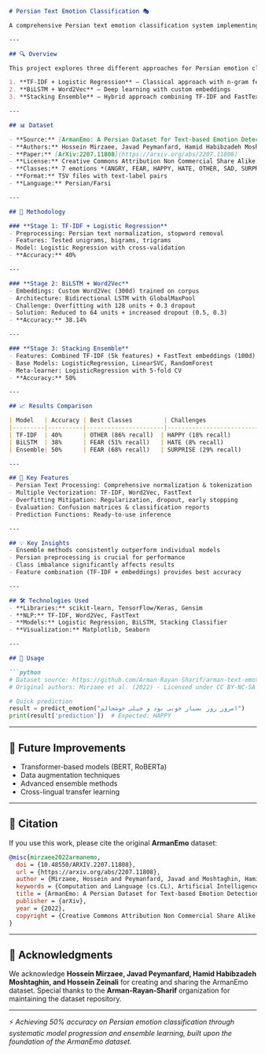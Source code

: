 
````markdown
# Persian Text Emotion Classification 🎭

A comprehensive Persian text emotion classification system implementing multiple machine learning approaches for the **ArmanEmo** dataset.

---

## 🔍 Overview

This project explores three different approaches for Persian emotion classification, progressing from traditional ML to deep learning and ensemble methods:

1. **TF-IDF + Logistic Regression** – Classical approach with n-gram features  
2. **BiLSTM + Word2Vec** – Deep learning with custom embeddings  
3. **Stacking Ensemble** – Hybrid approach combining TF-IDF and FastText  

---

## 📊 Dataset

- **Source:** [ArmanEmo: A Persian Dataset for Text-based Emotion Detection](https://github.com/Arman-Rayan-Sharif/arman-text-emotion)  
- **Authors:** Hossein Mirzaee, Javad Peymanfard, Hamid Habibzadeh Moshtaghin, Hossein Zeinali  
- **Paper:** [ArXiv:2207.11808](https://arxiv.org/abs/2207.11808)  
- **License:** Creative Commons Attribution Non Commercial Share Alike 4.0 International  
- **Classes:** 7 emotions *(ANGRY, FEAR, HAPPY, HATE, OTHER, SAD, SURPRISE)*  
- **Format:** TSV files with text-label pairs  
- **Language:** Persian/Farsi  

---

## 🚀 Methodology

### **Stage 1: TF-IDF + Logistic Regression**
- Preprocessing: Persian text normalization, stopword removal  
- Features: Tested unigrams, bigrams, trigrams  
- Model: Logistic Regression with cross-validation  
- **Accuracy:** 40%  

---

### **Stage 2: BiLSTM + Word2Vec**
- Embeddings: Custom Word2Vec (300d) trained on corpus  
- Architecture: Bidirectional LSTM with GlobalMaxPool  
- Challenge: Overfitting with 128 units + 0.3 dropout  
- Solution: Reduced to 64 units + increased dropout (0.5, 0.3)  
- **Accuracy:** 38.14%  

---

### **Stage 3: Stacking Ensemble**
- Features: Combined TF-IDF (5k features) + FastText embeddings (100d)  
- Base Models: LogisticRegression, LinearSVC, RandomForest  
- Meta-learner: LogisticRegression with 5-fold CV  
- **Accuracy:** 50%  

---

## 📈 Results Comparison

| Model   | Accuracy | Best Classes         | Challenges                |
|---------|----------|----------------------|---------------------------|
| TF-IDF  | 40%      | OTHER (86% recall)  | HAPPY (18% recall)        |
| BiLSTM  | 38%      | FEAR (51% recall)   | HATE (8% recall)          |
| Ensemble| 50%      | FEAR (68% recall)   | SURPRISE (29% recall)     |

---

## 🔧 Key Features
- Persian Text Processing: Comprehensive normalization & tokenization  
- Multiple Vectorization: TF-IDF, Word2Vec, FastText  
- Overfitting Mitigation: Regularization, dropout, early stopping  
- Evaluation: Confusion matrices & classification reports  
- Prediction Functions: Ready-to-use inference  

---

## 💡 Key Insights
- Ensemble methods consistently outperform individual models  
- Persian preprocessing is crucial for performance  
- Class imbalance significantly affects results  
- Feature combination (TF-IDF + embeddings) provides best accuracy  

---

## 🛠️ Technologies Used
- **Libraries:** scikit-learn, TensorFlow/Keras, Gensim  
- **NLP:** TF-IDF, Word2Vec, FastText  
- **Models:** Logistic Regression, BiLSTM, Stacking Classifier  
- **Visualization:** Matplotlib, Seaborn  

---

## 📝 Usage

```python
# Dataset source: https://github.com/Arman-Rayan-Sharif/arman-text-emotion
# Original authors: Mirzaee et al. (2022) - Licensed under CC BY-NC-SA 4.0

# Quick prediction
result = predict_emotion("امروز روز بسیار خوبی بود و خیلی خوشحالم")
print(result['prediction'])  # Expected: HAPPY
````

---

## 🎯 Future Improvements

* Transformer-based models (BERT, RoBERTa)
* Data augmentation techniques
* Advanced ensemble methods
* Cross-lingual transfer learning

---

## 📜 Citation

If you use this work, please cite the original **ArmanEmo** dataset:

```bibtex
@misc{mirzaee2022armanemo,
  doi = {10.48550/ARXIV.2207.11808},
  url = {https://arxiv.org/abs/2207.11808},
  author = {Mirzaee, Hossein and Peymanfard, Javad and Moshtaghin, Hamid Habibzadeh and Zeinali, Hossein},
  keywords = {Computation and Language (cs.CL), Artificial Intelligence (cs.AI)},
  title = {ArmanEmo: A Persian Dataset for Text-based Emotion Detection},
  publisher = {arXiv},
  year = {2022},
  copyright = {Creative Commons Attribution Non Commercial Share Alike 4.0 International}
}
```

---

## 🙏 Acknowledgments

We acknowledge **Hossein Mirzaee, Javad Peymanfard, Hamid Habibzadeh Moshtaghin, and Hossein Zeinali** for creating and sharing the ArmanEmo dataset.
Special thanks to the **Arman-Rayan-Sharif** organization for maintaining the dataset repository.

---

⚡ *Achieving 50% accuracy on Persian emotion classification through systematic model progression and ensemble learning, built upon the foundation of the ArmanEmo dataset.*
```
